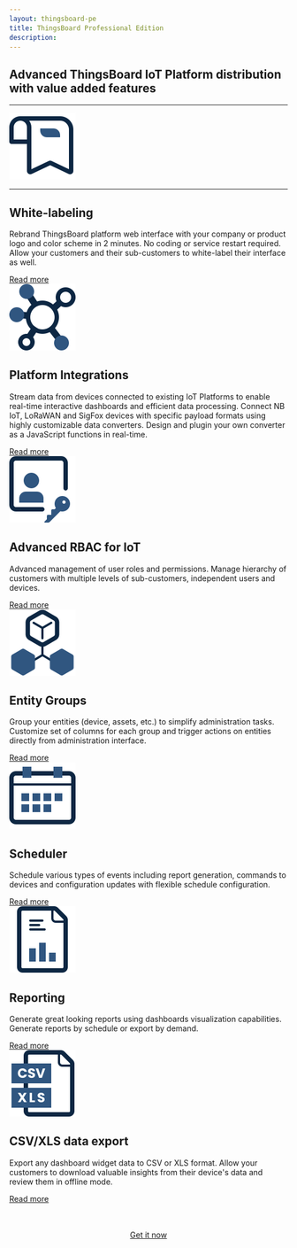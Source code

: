 ```yaml
---
layout: thingsboard-pe
title: ThingsBoard Professional Edition
description: 
---
```


<section id="tb-customers">
	<main>
		<a href="/industries/telecom/#tmobile"><object data="/images/customers/clear/t-mobile.svg"></object></a>
		<a href="https://www.bosch.com/"><object data="/images/customers/clear/bosch.svg"></object></a>
		<a href="https://www.prosegur.com/"><object data="/images/customers/clear/prosegur.svg"></object></a>
		<a href="http://www.engie.sk/en/kontakt"><object data="/images/customers/clear/engie.svg"></object></a>
		<a href="/industries/smart-energy/#circutor"><object data="/images/customers/clear/circutor.svg"></object></a>
		<a href="/industries/telecom/#tektelic"><object data="/images/customers/clear/tektelic.svg"></object></a>
	</main>
</section>
<section id="intro">
	<main>
		<h1>Advanced ThingsBoard IoT Platform distribution<br/>with value added features</h1>
		<div id="labeling"> 
		<div><hr><img src="/images/pe/white-labeling.svg"><hr></div>
		<h1>White-labeling</h1>
        <p>Rebrand ThingsBoard platform web interface with your company or product logo and color scheme in 2 minutes. No coding or service restart required. Allow your customers and their sub-customers to white-label their interface as well.</p>
        <a href="/docs/user-guide/white-labeling/">Read more</a>
		</div>
        <div id="cards" class="row">
            <div class="col-lg-6">
                <img src="/images/pe/integrations.svg">
                <div><h1>Platform Integrations</h1>
                <p>Stream data from devices connected to existing IoT Platforms to enable real-time interactive dashboards and efficient data processing. Connect NB IoT, LoRaWAN and SigFox devices with specific payload formats using highly customizable data converters. Design and plugin your own converter as a JavaScript functions in real-time.</p>
                <a href="/docs/user-guide/integrations/">Read more</a>
                </div>
            </div>
            <div class="col-lg-6">
                <img src="/images/pe/rbac.svg">
                <div><h1>Advanced RBAC for IoT</h1>
                <p>Advanced management of user roles and permissions. Manage hierarchy of customers with multiple levels of sub-customers, independent users and devices.</p>
                <a href="/docs/user-guide/rbac/">Read more</a>
                </div>
            </div>
            <div class="col-lg-6">
                <img src="/images/pe/entity-groups.svg">
                <div><h1>Entity Groups</h1>
                <p>Group your entities (device, assets, etc.) to simplify administration tasks. Customize set of columns for each group and trigger actions on entities directly from administration interface.</p>
                <a href="/docs/user-guide/groups/">Read more</a>
                </div>
            </div>
            <div class="col-lg-6">
                <img src="/images/pe/scheduler.svg">
                <div><h1>Scheduler</h1>
                <p>Schedule various types of events including report generation, commands to devices and configuration updates with flexible schedule configuration.</p>
                <a href="/docs/user-guide/scheduler/">Read more</a>
                </div>
            </div>
            <div class="col-lg-6">
                <img src="/images/pe/reporting.svg">
                <div><h1>Reporting</h1>
                <p>Generate great looking reports using dashboards visualization capabilities. Generate reports by schedule or export by demand.</p>
                <a href="/docs/user-guide/reporting/">Read more</a>
                </div>
            </div>
            <div class="col-lg-6">
                <img src="/images/pe/data-export.svg">
                <div><h1>CSV/XLS data export</h1>
                <p>Export any dashboard widget data to CSV or XLS format. Allow your customers to download valuable insights from their device's data and review them in offline mode.</p>
                <a href="/docs/user-guide/csv-xls-data-export/">Read more</a>
                </div>
            </div>
        </div>
	</main>
</section>



<br/>
<br/>

<p align="center">
    <a href="/pricing/" class="button try-pe">Get it now</a>
</p>

<br/>
<br/>